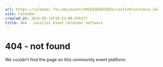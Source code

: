 ```yaml
---
url: https://calendar.fiu.edu/event/49542265815955/confirm?instance_id=49542265816980&return=https%3A%2F%2Fcalendar.fiu.edu%2Fcalendar%3Fevent_types%255B%255D%3D121721
site: Calendar
crawled_at: 2025-05-14T18:53:00.976377
title: 404 - Localist Event Calendar Software
---
```


# 404 - not found
We couldn't find the page on this community event platform.
